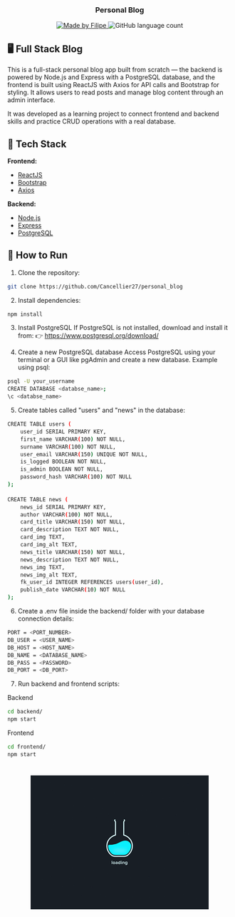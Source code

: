<h3 align="center">
    <b>Personal Blog</b> 
</h3>

<p align="center">
  <a href="https://www.linkedin.com/in/filipe-cancellier-da-costa-8459ab160/">
    <img alt="Made by Filipe" src="https://img.shields.io/badge/made%20by-Filipe-brightgreen">
  </a>

  <img alt="GitHub language count" src="https://img.shields.io/badge/languages-6-brightgreen">
</p>

## 🖥️ Full Stack Blog


This is a full-stack personal blog app built from scratch — the backend is powered by Node.js and Express with a PostgreSQL database, and the frontend is built using ReactJS with Axios for API calls and Bootstrap for styling. It allows users to read posts and manage blog content through an admin interface.

It was developed as a learning project to connect frontend and backend skills and practice CRUD operations with a real database.

## 🚀 Tech Stack

**Frontend:**

- [ReactJS](https://reactjs.org/)
- [Bootstrap](https://getbootstrap.com/)
- [Axios](https://axios-http.com/)

**Backend:**

- [Node.js](https://nodejs.org/)
- [Express](https://expressjs.com/)
- [PostgreSQL](https://www.postgresql.org/)

## 🔧 How to Run

1. Clone the repository:

```bash
git clone https://github.com/Cancellier27/personal_blog
```

2. Install dependencies:
```bash
npm install
```

3. Install PostgreSQL
If PostgreSQL is not installed, download and install it from:
👉 https://www.postgresql.org/download/

4. Create a new PostgreSQL database
Access PostgreSQL using your terminal or a GUI like pgAdmin and create a new database. Example using psql:
```bash
psql -U your_username
CREATE DATABASE <databse_name>;
\c <databse_name>
```

5. Create tables called "users" and "news" in the database:

```bash
CREATE TABLE users (
    user_id SERIAL PRIMARY KEY,
    first_name VARCHAR(100) NOT NULL,
    surname VARCHAR(100) NOT NULL,
    user_email VARCHAR(150) UNIQUE NOT NULL,
    is_logged BOOLEAN NOT NULL,
    is_admin BOOLEAN NOT NULL,
    password_hash VARCHAR(100) NOT NULL
);

CREATE TABLE news (
    news_id SERIAL PRIMARY KEY,
    author VARCHAR(100) NOT NULL,
    card_title VARCHAR(150) NOT NULL,
    card_description TEXT NOT NULL,
    card_img TEXT,
    card_img_alt TEXT,
    news_title VARCHAR(150) NOT NULL,
    news_description TEXT NOT NULL,
    news_img TEXT,
    news_img_alt TEXT,
    fk_user_id INTEGER REFERENCES users(user_id),
    publish_date VARCHAR(10) NOT NULL
);
```

6. Create a .env file inside the backend/ folder with your database connection details:
```bash
PORT = <PORT_NUMBER>
DB_USER = <USER_NAME>
DB_HOST = <HOST_NAME>
DB_NAME = <DATABASE_NAME>
DB_PASS = <PASSWORD>
DB_PORT = <DB_PORT>
```

7. Run backend and frontend scripts:

Backend
```bash
cd backend/
npm start
```

Frontend
```bash
cd frontend/
npm start
```




<h1 align="center">
<img alt="GitHub language count" src="/loading.gif">
</h1>

